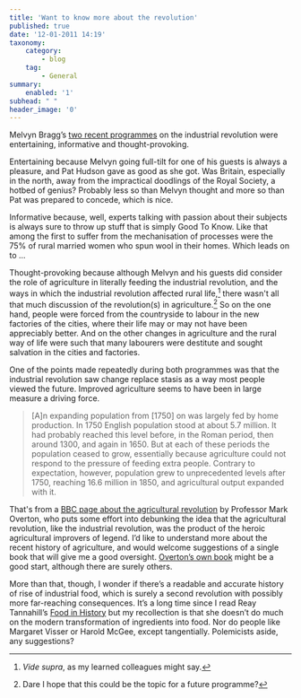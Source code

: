 ```yaml
---
title: 'Want to know more about the revolution'
published: true
date: '12-01-2011 14:19'
taxonomy:
    category:
        - blog
    tag:
        - General
summary:
    enabled: '1'
subhead: " "
header_image: '0'
---
```


Melvyn Bragg’s [two recent programmes](https://www.bbc.co.uk/programmes/b00wqdc7) on the industrial revolution were entertaining, informative and thought-provoking. 

Entertaining because Melvyn going full-tilt for one of his guests is always a pleasure, and Pat Hudson gave as good as she got. Was Britain, especially in the north, away from the impractical doodlings of the Royal Society, a hotbed of genius? Probably less so than Melvyn thought and more so than Pat was prepared to concede, which is nice.

Informative because, well, experts talking with passion about their subjects is always sure to throw up stuff that is simply Good To Know. Like that among the first to suffer from the mechanisation of processes were the 75% of rural married women who spun wool in their homes. Which leads on to ...

Thought-provoking because although Melvyn and his guests did consider the role of agriculture in literally feeding the industrial revolution, and the ways in which the industrial revolution affected rural life,[^fn1] there wasn't all that much discussion of the revolution(s) in agriculture.[^fn2] So on the one hand, people were forced from the countryside to labour in the new factories of the cities, where their life may or may not have been appreciably better. And on the other changes in agriculture and the rural way of life were such that many labourers were destitute and sought salvation in the cities and factories. 

One of the points made repeatedly during both programmes was that the industrial revolution saw change replace stasis as a way most people viewed the future. Improved agriculture seems to have been in large measure a driving force.

> [A]n expanding population from [1750] on was largely fed by home production. In 1750 English population stood at about 5.7 million. It had probably reached this level before, in the Roman period, then around 1300, and again in 1650. But at each of these periods the population ceased to grow, essentially because agriculture could not respond to the pressure of feeding extra people. Contrary to expectation, however, population grew to unprecedented levels after 1750, reaching 16.6 million in 1850, and agricultural output expanded with it.

That's from a [BBC page about the agricultural revolution](https://www.bbc.co.uk/history/british/empire_seapower/agricultural_revolution_01.shtml) by Professor Mark Overton, who puts some effort into debunking the idea that the agricultural revolution, like the industrial revolution, was the product of the heroic agricultural improvers of legend. I’d like to understand more about the recent history of agriculture, and would welcome suggestions of a single book that will give me a good oversight. [Overton’s own book](https://www.amazon.com/Agricultural-Revolution-England-Transformation-Historical/dp/0521568595) might be a good start, although there are surely others.

More than that, though, I wonder if there’s a readable and accurate history of rise of industrial food, which is surely a second revolution with possibly more far-reaching consequences. It’s a long time since I read Reay Tannahill’s [Food in History](https://www.amazon.com/Food-History-Reay-Tannahill/dp/0517884046) but my recollection is that she doesn’t do much on the modern transformation of ingredients into food. Nor do people like Margaret Visser or Harold McGee, except tangentially. Polemicists aside, any suggestions? 

[^fn1]: _Vide supra_, as my learned colleagues might say.

[^fn2]: Dare I hope that this could be the topic for a future programme?
